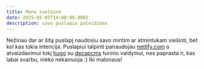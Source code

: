 ```yaml
---
title: Mano svetainė
date: 2025-05-05T14:08:00.000Z
description: savo puslapio paleidimas
---
```

Nežinau dar ar šitą puslapį naudosiu savo mintim ar atmintukam viešinti, bet kol kas tokia intencija. Puslapiui talpinti panaudojau [netlify.com](netlify.com) o atvaizdavimui tokį [hugo](https://gohugo.io) su [decapcms](https://decapcms.org) turinio valdymui, nes paprasta ir, kas labai svarbu, nieko nekainuoja :) Iki malonaus!
